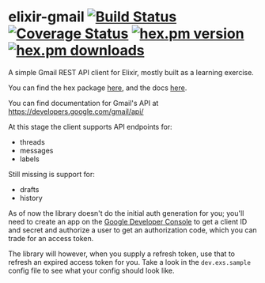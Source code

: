 elixir-gmail [![Build Status](https://secure.travis-ci.org/craigp/elixir-gmail.png?branch=master "Build Status")](http://travis-ci.org/craigp/elixir-gmail) [![Coverage Status](https://coveralls.io/repos/craigp/elixir-gmail/badge.svg?branch=master&service=github)](https://coveralls.io/github/craigp/elixir-gmail?branch=master) [![hex.pm version](https://img.shields.io/hexpm/v/gmail.svg)](https://hex.pm/packages/gmail) [![hex.pm downloads](https://img.shields.io/hexpm/dt/gmail.svg)](https://hex.pm/packages/gmail)
============

A simple Gmail REST API client for Elixir, mostly built as a learning exercise.

You can find the hex package [here](https://hex.pm/packages/gmail), and the docs [here](http://hexdocs.pm/gmail).

You can find documentation for Gmail's API at https://developers.google.com/gmail/api/

At this stage the client supports API endpoints for:
- threads
- messages
- labels

Still missing is support for:
- drafts
- history

As of now the library doesn't do the initial auth generation for you; you'll
need to create an app on the [Google Developer
Console](https://console.developers.google.com/) to get a client ID and secret
and authorize a user to get an authorization code, which you can trade for an
access token. 

The library will however, when you supply a refresh token, use that to refresh
an expired access token for you. Take a look in the `dev.exs.sample` config
file to see what your config should look like.



